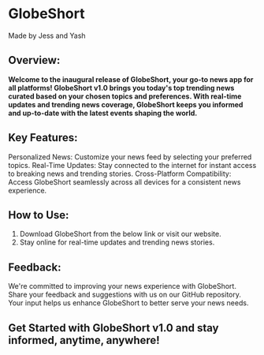 # GlobeShort
Made by Jess and Yash

## Overview:
**Welcome to the inaugural release of GlobeShort, your go-to news app for all platforms! GlobeShort v1.0 brings you today's top trending news curated based on your chosen topics and preferences. With real-time updates and trending news coverage, GlobeShort keeps you informed and up-to-date with the latest events shaping the world.**

## Key Features:

Personalized News: Customize your news feed by selecting your preferred topics.
Real-Time Updates: Stay connected to the internet for instant access to breaking news and trending stories.
Cross-Platform Compatibility: Access GlobeShort seamlessly across all devices for a consistent news experience.

## How to Use:
1. Download GlobeShort from the below link or visit our website.
2. Stay online for real-time updates and trending news stories.

## Feedback:
We're committed to improving your news experience with GlobeShort. Share your feedback and suggestions with us on our GitHub repository. Your input helps us enhance GlobeShort to better serve your news needs.

Get Started with GlobeShort v1.0 and stay informed, anytime, anywhere!
---
